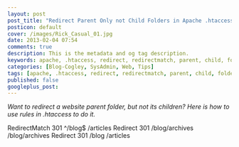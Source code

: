 ```yaml
---
layout: post
post_title: "Redirect Parent Only not Child Folders in Apache .htaccess"
posticon: default
cover: /images/Rick_Casual_01.jpg
date: 2013-02-04 07:54
comments: true
description: This is the metadata and og tag description.
keywords: apache, .htaccess, redirect, redirectmatch, parent, child, folder, subfolder
categories: [Blog-Cogley, SysAdmin, Web, Tips]
tags: [apache, .htaccess, redirect, redirectmatch, parent, child, folder, subfolder]
published: false
googleplus_post: 
---
```


_Want to redirect a website parent folder, but not its children? Here is how to use rules in .htaccess to do it._

<!--more--> 

RedirectMatch 301 ^/blog$ /articles
Redirect 301 /blog/archives /blog/archives
Redirect 301 /blog /articles

